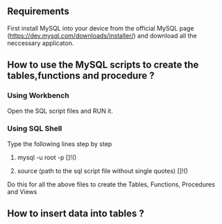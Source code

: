 ## Requirements

First install MySQL into your device from the official MySQL page (https://dev.mysql.com/downloads/installer/) and download all the neccessary applicaton.

## How to use the MySQL scripts to create the tables,functions and procedure ?

### Using Workbench
Open the SQL script files and RUN it.

### Using SQL Shell

Type the following lines step by step

1.  mysql -u root -p
[]!()

2.  source (path to the sql script file without single quotes)
[]!()

Do this for all the above files to create the Tables, Functions, Procedures and Views

## How to insert data into tables ?


